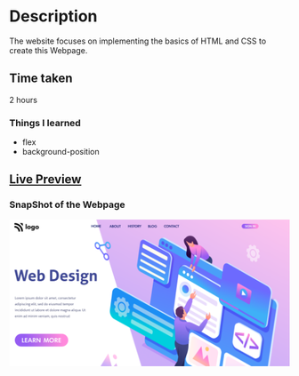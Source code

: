 # Description
The website focuses on implementing the basics of HTML and CSS to create this Webpage.

## Time taken
2 hours 

### Things I learned

- flex
- background-position

## [Live Preview](https://project07.vercel.app/)

### SnapShot of the Webpage

![StreetStyle](./thumbnail.png)